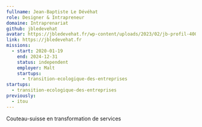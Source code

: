 ```yaml
---
fullname: Jean-Baptiste Le Dévéhat
role: Designer & Intrapreneur
domaine: Intraprenariat
github: jbledevehat
avatar: https://jbledevehat.fr/wp-content/uploads/2023/02/jb-profil-400x400-1.jpg
link: https://jbledevehat.fr
missions:
  - start: 2020-01-19
    end: 2024-12-31
    status: independent
    employer: Malt
    startups:
      - transition-ecologique-des-entreprises
startups:
  - transition-ecologique-des-entreprises
previously:
  - itou
---
```

Couteau-suisse en transformation de services